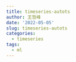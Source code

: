 ```yaml
---
title: timeseries-autots
author: 王哲峰
date: '2022-05-05'
slug: timeseries-autots
categories:
  - timeseries
tags:
  - ml
---
```

